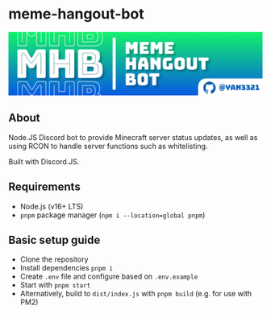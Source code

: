 # meme-hangout-bot

![Meme Hangout Bot Header](docs/media/mh-bot-header.png)

## About

Node.JS Discord bot to provide Minecraft server status updates, as well as using RCON to handle server functions such as whitelisting.  

Built with Discord.JS.  

## Requirements

- Node.js (v16+ LTS)
- `pnpm` package manager (`npm i --location=global pnpm`)

## Basic setup guide

- Clone the repository
- Install dependencies `pnpm i`
- Create `.env` file and configure based on `.env.example`
- Start with `pnpm start`
- Alternatively, build to `dist/index.js` with `pnpm build` (e.g. for use with PM2)
